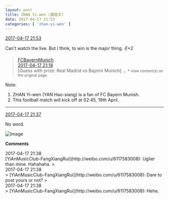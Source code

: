 ```yaml
---
layout: post
title: ZHAN Yi-wen (展逸文)
date: 2017-04-17 21:53
categories: [ 'zhan-yi-wen' ]
---
```


<div class="weibo-info">
  <a href="http://weibo.com/6108090526/EEY5u9cxI">2017-04-17 21:53</a>
</div>

Can't watch the live. But I think, to win is the major thing. :v:×2

<!-- more -->

> <div class="weibo-post-name">
>   <a href="http://weibo.com/fcbayern">FCBayernMunich</a>
> </div>
> <div class="weibo-info">
>   <a href="http://weibo.com/2971183691/EEXRscNHJ">2017-04-17 21:18</a>
> </div>
> [Guess with prize: Real Madrid vs Bayern Munich] …  
> <small>* View content(s) on the original page.</small>

Note:
1. ZHAN Yi-wen (YAN Hao-xiang) is a fan of FC Bayern Munish.
1. This football match will kick off at 02:45, 19th April.

---

<div class="weibo-info">
  <a href="http://weibo.com/6108090526/EEXZ1rqcM">2017-04-17 21:37</a>
</div>

No word.

![Image](https://wx1.sinaimg.cn/mw690/006FmVn8gy1feq07sys4oj30qo1bf10u.jpg)

**Comments**

<div class="weibo-info">2017-04-17 21:38</div>
[YiAnMusicClub-FangXiangRui](http://weibo.com/u/6117583008): Uglier than mine. Hahahaha.
> <div class="weibo-info">2017-04-17 21:38</div>
> [YiAnMusicClub-FangXiangRui](http://weibo.com/u/6117583008): Dare to post yours or not?
> <div class="weibo-info">2017-04-17 21:38</div>
> [YiAnMusicClub-FangXiangRui](http://weibo.com/u/6117583008): Hehe.
